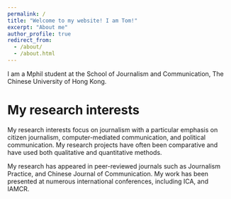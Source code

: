 ```yaml
---
permalink: /
title: "Welcome to my website! I am Tom!"
excerpt: "About me"
author_profile: true
redirect_from: 
  - /about/
  - /about.html
---
```


I am a Mphil student at the School of Journalism and Communication, The Chinese University of Hong Kong.

My research interests
======
My research interests focus on journalism with a particular emphasis on citizen journalism, computer-mediated communication, and political communication. My research projects have often been comparative and have used both qualitative and quantitative methods.

My research has appeared in peer-reviewed journals such as Journalism Practice, and Chinese Journal of Communication. My work has been presented at numerous international conferences, including ICA, and IAMCR.



